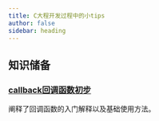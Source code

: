 ```yaml
---
title: C大程开发过程中的小tips
author: false
sidebar: heading
---
```


## 知识储备

### [callback回调函数初步](/tech/c/callback.md)
阐释了回调函数的入门解释以及基础使用方法。